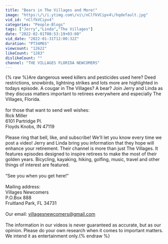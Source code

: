 ```yaml
---
title: "Bears in The Villages and More!"
image: "https:\/\/i.ytimg.com\/vi\/nClfkVCipv4\/hqdefault.jpg"
vid_id: "nClfkVCipv4"
categories: "People-Blogs"
tags: ["Jerry","Linda","The Villages"]
date: "2022-02-01T08:53:19+03:00"
vid_date: "2022-01-31T12:00:32Z"
duration: "PT34M6S"
viewcount: "12622"
likeCount: "1283"
dislikeCount: ""
channel: "THE VILLAGES FLORIDA NEWCOMERS"
---
```

{% raw %}Are dangerous weed killers and pesticides used here?  Deed restrictions, snowbirds, lightning strikes and lots more are highlighted in todays episode. A cougar in The Villages?  A bear?   Join Jerry and Linda as they discuss matters important to retirees everywhere and especially The Villages, Florida.<br /><br />for those that want to send well wishes:<br />Rick Miller<br />6101 Partridge Pl.<br />Floyds Knobs, IN 47119<br /><br />Please ring that bell, like, and subscribe!  We'll let you know every time we post a video!  Jerry and Linda bring you information that they hope will enhance your retirement. Their channel is more than just The Villages.  It features episodes designed to inspire retirees to make the most of their golden years.  Bicycling, kayaking, hiking, golfing, music, travel and other things of interest are featured.<br /><br />“See you when you get here!” <br /><br />Mailing address:  <br />Villages Newcomers  <br />P.O.Box 888 <br />Fruitland Park, FL 34731<br /><br />Our email:  villagesnewcomers@gmail.com<br /><br />The information in our videos is never guaranteed as accurate, but as our opinion.   Please do your own research when it comes to important matters.  We intend it as entertainment only.{% endraw %}
